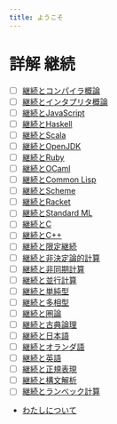 ```yaml
---
title: ようこそ
---
```


# 詳解 継続
- [ ] [継続とコンパイラ概論]()
- [ ] [継続とインタプリタ概論]()
- [ ] [継続とJavaScript]()
- [ ] [継続とHaskell]()
- [ ] [継続とScala]()
- [ ] [継続とOpenJDK]()
- [ ] [継続とRuby]()
- [ ] [継続とOCaml]()
- [ ] [継続とCommon Lisp]()
- [ ] [継続とScheme]()
- [ ] [継続とRacket]()
- [ ] [継続とStandard ML]()
- [ ] [継続とC]()
- [ ] [継続とC++]()
- [ ] [継続と限定継続]()
- [ ] [継続と非決定論的計算]()
- [ ] [継続と非同期計算]()
- [ ] [継続と並行計算]()
- [ ] [継続と単純型]()
- [ ] [継続と多相型]()
- [ ] [継続と圏論]()
- [ ] [継続と古典論理]()
- [ ] [継続と日本語]()
- [ ] [継続とオランダ語]()
- [ ] [継続と英語]()
- [ ] [継続と正規表現]()
- [ ] [継続と構文解析]()
- [ ] [継続とランベック計算]()
- [わたしについて](./introduction.html)

